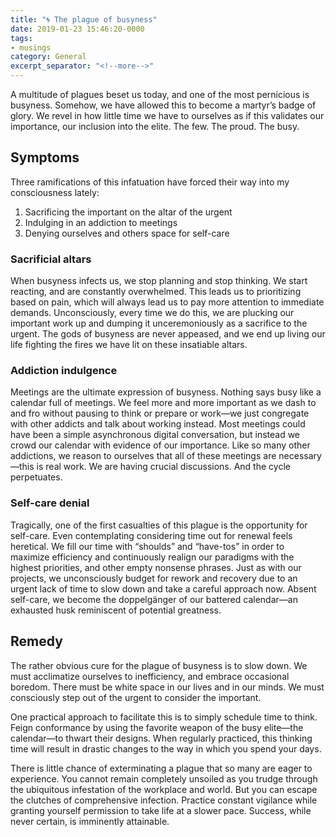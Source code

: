```yaml
---
title: "🌀 The plague of busyness"
date: 2019-01-23 15:46:20-0000
tags:
- musings
category: General
excerpt_separator: "<!--more-->"
---
```


A multitude of plagues beset us today, and one of the most pernicious is busyness. Somehow, we have allowed this to become a martyr’s badge of glory. We revel in how little time we have to ourselves as if this validates our importance, our inclusion into the elite. The few. The proud. The busy.

<!--more-->
## Symptoms
Three ramifications of this infatuation have forced their way into my consciousness lately:

1. Sacrificing the important on the altar of the urgent
2. Indulging in an addiction to meetings
3. Denying ourselves and others space for self-care

### Sacrificial altars
When busyness infects us, we stop planning and stop thinking. We start reacting, and are constantly overwhelmed. This leads us to prioritizing based on pain, which will always lead us to pay more attention to immediate demands. Unconsciously, every time we do this, we are plucking our important work up and dumping it unceremoniously as a sacrifice to the urgent. The gods of busyness are never appeased, and we end up living our life fighting the fires we have lit on these insatiable altars.

### Addiction indulgence
Meetings are the ultimate expression of busyness. Nothing says busy like a calendar full of meetings. We feel more and more important as we dash to and fro without pausing to think or prepare or work—we just congregate with other addicts and talk about working instead. Most meetings could have been a simple asynchronous digital conversation, but instead we crowd our calendar with evidence of our importance. Like so many other addictions, we reason to ourselves that all of these meetings are necessary—this is real work. We are having crucial discussions. And the cycle perpetuates.

### Self-care denial
Tragically, one of the first casualties of this plague is the opportunity for self-care. Even contemplating considering time out for renewal feels heretical. We fill our time with “shoulds” and “have-tos” in order to maximize efficiency and continuously realign our paradigms with the highest priorities, and other empty nonsense phrases. Just as with our projects, we unconsciously budget for rework and recovery due to an urgent lack of time to slow down and take a careful approach now. Absent self-care, we become the doppelgänger of our battered calendar—an exhausted husk reminiscent of potential greatness.


## Remedy
The rather obvious cure for the plague of busyness is to slow down. We must acclimatize ourselves to inefficiency, and embrace occasional boredom. There must be white space in our lives and in our minds. We must consciously step out of the urgent to consider the important.

One practical approach to facilitate this is to simply schedule time to think. Feign conformance by using the favorite weapon of the busy elite—the calendar—to thwart their designs. When regularly practiced, this thinking time will result in drastic changes to the way in which you spend your days.

There is little chance of exterminating a plague that so many are eager to experience. You cannot remain completely unsoiled as you trudge through the ubiquitous infestation of the workplace and world. But you can escape the clutches of comprehensive infection. Practice constant vigilance while granting yourself permission to take life at a slower pace. Success, while never certain, is imminently attainable.